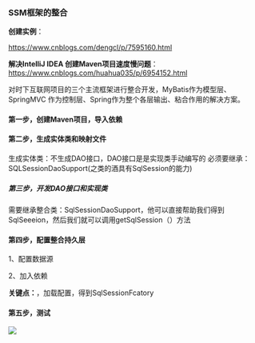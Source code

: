 ### SSM框架的整合

**创建实例**：

https://www.cnblogs.com/dengcl/p/7595160.html


**解决IntelliJ IDEA 创建Maven项目速度慢问题**：
https://www.cnblogs.com/huahua035/p/6954152.html


对时下互联网项目的三个主流框架进行整合开发，MyBatis作为模型层、SpringMVC 作为控制层、Spring作为整个各层输出、粘合作用的解决方案。



#### 第一步，创建Maven项目，导入依赖




#### 第二步，生成实体类和映射文件

生成实体类：不生成DAO接口，DAO接口是是实现类手动编写的
必须要继承：SQLSessionDaoSupport(之类的酒具有SqlSession的能力)


##### 第三步，开发DAO接口和实现类

需要继承整合类：SqlSessionDaoSupport，他可以直接帮助我们得到SqlSeeeion，然后我们就可以调用getSqlSession（）方法



 #### 第四步，配置整合持久层
 
1、配置数据源

2、加入依赖

**关键点：**，加载配置，得到SqlSessionFcatory



#### 第五步，测试
![ ](https://upload-images.jianshu.io/upload_images/14371339-fe42bdf773655265.png?imageMogr2/auto-orient/strip%7CimageView2/2/w/1240)
